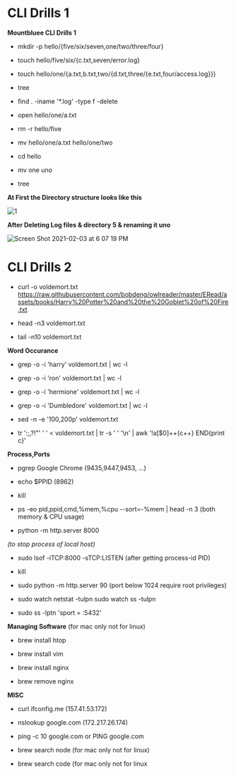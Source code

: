 # CLI Drills 1
**Mountbluee CLI Drills 1**




* mkdir -p hello/{five/six/seven,one/two/three/four}
 
* touch hello/five/six/{c.txt,seven/error.log}
 
* touch hello/one/{a.txt,b.txt,two/{d.txt,three/{e.txt,four/access.log}}}
 
* tree
 
* find . -iname '*.log' -type f -delete
 
* open hello/one/a.txt
 
* rm -r hello/five
 
* mv hello/one/a.txt hello/one/two
 
* cd hello
 
* mv one uno
 
* tree






**At First the Directory structure looks like this** 

![1](https://user-images.githubusercontent.com/51887422/106748389-30120600-664b-11eb-91cd-ea9c2b256f11.JPG)


**After Deleting Log files & directory 5 & renaming it uno**

![Screen Shot 2021-02-03 at 6 07 19 PM](https://user-images.githubusercontent.com/51887422/106749155-2d63e080-664c-11eb-9727-a3de5ac7651e.JPG)




# CLI Drills 2


* curl -o voldemort.txt https://raw.githubusercontent.com/bobdeng/owlreader/master/ERead/assets/books/Harry%20Potter%20and%20the%20Goblet%20of%20Fire.txt

* head -n3 voldemort.txt

* tail -n10 voldemort.txt


**Word Occurance**

* grep -o -i 'harry' voldemort.txt | wc -l

* grep -o -i 'ron' voldemort.txt | wc -l

* grep -o -i 'hermione' voldemort.txt | wc -l

* grep -o -i 'Dumbledore' voldemort.txt | wc -l


* sed -n -e '100,200p' voldemort.txt

* tr ':;,?!\"' ' ' < voldemort.txt | tr -s ' ' '\n' | awk '!a[$0]++{c++} END{print c}'


**Process,Ports**

* pgrep Google Chrome          (9435,9447,9453, ...)

* echo $PPID                   (8962)

* kill <pid>
  
* ps -eo pid,ppid,cmd,%mem,%cpu --sort=-%mem | head -n 3          (both memory & CPU usage)

* python -m http.server 8000


_(to stop process of local host)_

* sudo lsof -iTCP:8000 -sTCP:LISTEN      (after getting process-id PID)

* kill <pid>

* sudo python -m http.server 90          (port below 1024 require root privileges)

* sudo watch netstat -tulpn  sudo watch ss -tulpn

* sudo ss -lptn 'sport = :5432'


**Managing Software**       (for mac only not for linux)

* brew install htop

* brew install vim

* brew install nginx

* brew remove nginx

**MISC**

* curl ifconfig.me        (157.41.53.172)

* nslookup google.com     (172.217.26.174)

* ping -c 10 google.com  or  PING google.com

* brew search node           (for mac only not for linux)

* brew search code           (for mac only not for linux
 
 
